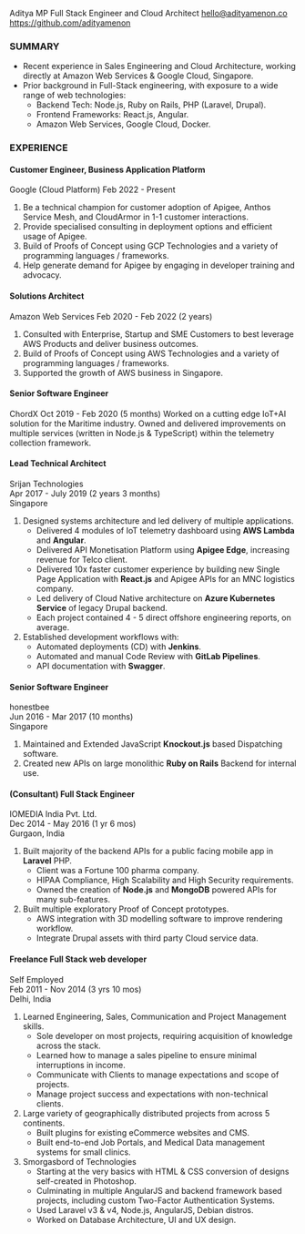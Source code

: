 Aditya MP
Full Stack Engineer and Cloud Architect
hello@adityamenon.co  
https://github.com/adityamenon

### SUMMARY

* Recent experience in Sales Engineering and Cloud Architecture, working directly at Amazon Web Services & Google Cloud, Singapore.
* Prior background in Full-Stack engineering, with exposure to a wide range of web technologies:
    * Backend Tech: Node.js, Ruby on Rails, PHP (Laravel, Drupal).
    * Frontend Frameworks: React.js, Angular.
    * Amazon Web Services, Google Cloud, Docker.


### EXPERIENCE

#### Customer Engineer, Business Application Platform
Google (Cloud Platform)
Feb 2022 - Present
1. Be a technical champion for customer adoption of Apigee, Anthos Service Mesh, and CloudArmor in 1-1 customer interactions.
2. Provide specialised consulting in deployment options and efficient usage of Apigee.
3. Build of Proofs of Concept using GCP Technologies and a variety of programming languages / frameworks.
4. Help generate demand for Apigee by engaging in developer training and advocacy.

#### Solutions Architect
Amazon Web Services
Feb 2020 - Feb 2022 (2 years)
1. Consulted with Enterprise, Startup and SME Customers to best leverage AWS Products and deliver business outcomes.
2. Build of Proofs of Concept using AWS Technologies and a variety of programming languages / frameworks.
3. Supported the growth of AWS business in Singapore.

#### Senior Software Engineer
ChordX
Oct 2019 - Feb 2020 (5 months)
Worked on a cutting edge IoT+AI solution for the Maritime industry. Owned and delivered improvements on multiple services (written in Node.js & TypeScript) within the telemetry collection framework.

#### Lead Technical Architect
Srijan Technologies  
Apr 2017 - July 2019 (2 years 3 months)  
Singapore

1. Designed systems architecture and led delivery of multiple applications.
    * Delivered 4 modules of IoT telemetry dashboard using **AWS Lambda** and **Angular**.
    * Delivered API Monetisation Platform using **Apigee Edge**, increasing revenue for Telco client.
    * Delivered 10x faster customer experience by building new Single Page Application with **React.js** and Apigee APIs 
      for an MNC logistics company.
    * Led delivery of Cloud Native architecture on **Azure Kubernetes Service** of legacy Drupal backend. 
    * Each project contained 4 - 5 direct offshore engineering reports, on average.
2. Established development workflows with: 
    * Automated deployments (CD) with **Jenkins**.
    * Automated and manual Code Review with **GitLab Pipelines**.
    * API documentation with **Swagger**.

#### Senior Software Engineer
honestbee  
Jun 2016 - Mar 2017 (10 months)  
Singapore

1. Maintained and Extended JavaScript **Knockout.js** based Dispatching software.
2. Created new APIs on large monolithic **Ruby on Rails** Backend for internal use.

#### (Consultant) Full Stack Engineer
IOMEDIA India Pvt. Ltd.  
Dec 2014 - May 2016 (1 yr 6 mos)  
Gurgaon, India  

1. Built majority of the backend APIs for a public facing mobile app in **Laravel** PHP.
    * Client was a Fortune 100 pharma company.
    * HIPAA Compliance, High Scalability and High Security requirements.
    * Owned the creation of **Node.js** and **MongoDB** powered APIs for many sub-features.
2. Built multiple exploratory Proof of Concept prototypes.
    * AWS integration with 3D modelling software to improve rendering workflow.
    * Integrate Drupal assets with third party Cloud service data.

#### Freelance Full Stack web developer
Self Employed  
Feb 2011 - Nov 2014 (3 yrs 10 mos)  
Delhi, India

1. Learned Engineering, Sales, Communication and Project Management skills.
    * Sole developer on most projects, requiring acquisition of knowledge across the stack.
    * Learned how to manage a sales pipeline to ensure minimal interruptions in income.
    * Communicate with Clients to manage expectations and scope of projects.
    * Manage project success and expectations with non-technical clients.
2. Large variety of geographically distributed projects from across 5 continents.
    * Built plugins for existing eCommerce websites and CMS.
    * Built end-to-end Job Portals, and Medical Data management systems for small clinics.
2. Smorgasbord of Technologies
    * Starting at the very basics with HTML & CSS conversion of designs self-created in Photoshop.
    * Culminating in multiple AngularJS and backend framework based projects, including custom 
    Two-Factor Authentication Systems.
    * Used Laravel v3 & v4, Node.js, AngularJS, Debian distros.
    * Worked on Database Architecture, UI and UX design.
